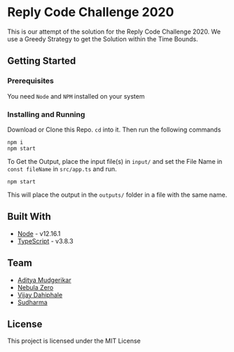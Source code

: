 # Reply Code Challenge 2020

This is our attempt of the solution for the Reply Code Challenge 2020. We use a Greedy Strategy to get the Solution within the Time Bounds.


## Getting Started

### Prerequisites

You need `Node` and `NPM` installed on your system

### Installing and Running

Download or Clone this Repo. `cd` into it. Then run the following commands
```
npm i
npm start
```
To Get the Output, place the input file(s) in `input/` and set the File Name in `const fileName` in  `src/app.ts` and run.
```
npm start
```
This will place the output in the `outputs/` folder in a file with the same name.

## Built With

-   [Node](https://nodejs.org/en/download/) - v12.16.1
-   [TypeScript](https://www.typescriptlang.org/#download-links) - v3.8.3

## Team

 * [Aditya Mudgerikar](https://github.com/adityaskm)
 * [Nebula Zero](https://github.com/atharvaK2)
 * [Vijay Dahiphale](https://github.com/vijaydahiphale96)
 * [Sudharma](https://github.com/sara9521)

## License

This project is licensed under the MIT License
